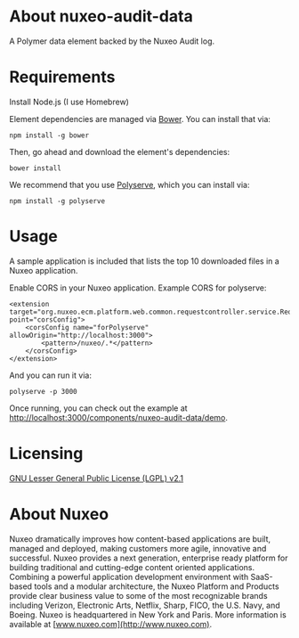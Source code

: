 # About nuxeo-audit-data

A Polymer data element backed by the Nuxeo Audit log.

# Requirements

Install Node.js (I use Homebrew)

Element dependencies are managed via [Bower](http://bower.io/). You can install that via:

    npm install -g bower

Then, go ahead and download the element's dependencies:

    bower install

We recommend that you use [Polyserve](https://github.com/PolymerLabs/polyserve), which you can install via:

    npm install -g polyserve

# Usage

A sample application is included that lists the top 10 downloaded files in a Nuxeo application.

Enable CORS in your Nuxeo application.  Example CORS for polyserve:

    <extension target="org.nuxeo.ecm.platform.web.common.requestcontroller.service.RequestControllerService" point="corsConfig">
        <corsConfig name="forPolyserve" allowOrigin="http://localhost:3000">
            <pattern>/nuxeo/.*</pattern>
        </corsConfig>
    </extension>

And you can run it via:

    polyserve -p 3000

Once running, you can check out the example at [http://localhost:3000/components/nuxeo-audit-data/demo](http://localhost:3000/components/nuxeo-audit-data/demo).

# Licensing

[GNU Lesser General Public License (LGPL) v2.1](http://www.gnu.org/licenses/lgpl-2.1.html)

# About Nuxeo

Nuxeo dramatically improves how content-based applications are built, managed and deployed, making customers more agile, innovative and successful. Nuxeo provides a next generation, enterprise ready platform for building traditional and cutting-edge content oriented applications. Combining a powerful application development environment with
SaaS-based tools and a modular architecture, the Nuxeo Platform and Products provide clear business value to some of the most recognizable brands including Verizon, Electronic Arts, Netflix, Sharp, FICO, the U.S. Navy, and Boeing. Nuxeo is headquartered in New York and Paris.
More information is available at [www.nuxeo.com](http://www.nuxeo.com).
